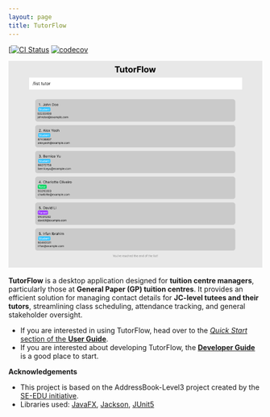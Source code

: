 ```yaml
---
layout: page
title: TutorFlow
---
```


[[![CI Status](https://github.com/AY2526S1-CS2103T-T11-4/tp/workflows/Java%20CI/badge.svg)](https://github.com/AY2526S1-CS2103T-T11-4/tp/actions)
[![codecov](https://codecov.io/gh/AY2526S1-CS2103-T11-4/tp/graph/badge.svg?token=JEQT031GC3)](https://codecov.io/gh/AY2526S1-CS2103-T11-4/tp)

![Ui](images/Ui.png)

**TutorFlow** is a desktop application designed for **tuition centre managers**, particularly those at **General Paper (GP) tuition centres**. It provides an efficient solution for managing contact details for **JC-level tutees and their tutors**, streamlining class scheduling, attendance tracking, and general stakeholder oversight.

* If you are interested in using TutorFlow, head over to the [_Quick Start_ section of the **User Guide**](UserGuide.html#quick-start).
* If you are interested about developing TutorFlow, the [**Developer Guide**](DeveloperGuide.html) is a good place to start.


**Acknowledgements**

* This project is based on the AddressBook-Level3 project created by the [SE-EDU initiative](https://se-education.org).
* Libraries used: [JavaFX](https://openjfx.io/), [Jackson](https://github.com/FasterXML/jackson), [JUnit5](https://github.com/junit-team/junit5)
